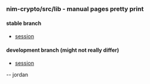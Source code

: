 ### nim-crypto/src/lib - manual pages pretty print

#### stable branch

 * [session](//htmlpreview.github.io/?http://github.com/mjfh/nim-crypto/blob/jenkins/src/session.html)
  
#### development branch (might not really differ)

 * [session](//htmlpreview.github.io/?http://github.com/mjfh/nim-crypto/blob/jenkins/src/session.html)
 
 -- jordan
